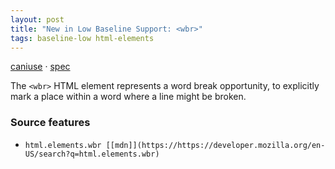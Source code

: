 ```yaml
---
layout: post
title: "New in Low Baseline Support: <wbr>"
tags: baseline-low html-elements
---
```


[caniuse](https://caniuse.com/?search=wbr) · [spec](https://html.spec.whatwg.org/multipage/text-level-semantics.html#the-wbr-element)

The `<wbr>` HTML element represents a word break opportunity, to explicitly mark a place within a word where a line might be broken.

### Source features

- ``html.elements.wbr [[mdn]](https://https://developer.mozilla.org/en-US/search?q=html.elements.wbr)``
